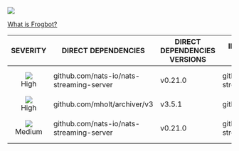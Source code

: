 [![](https://raw.githubusercontent.com/jfrog/frogbot/master/resources/vulnerabilitiesBanner.png)](https://github.com/jfrog/frogbot#readme)

[What is Frogbot?](https://github.com/jfrog/frogbot#readme)

| SEVERITY | DIRECT DEPENDENCIES | DIRECT DEPENDENCIES VERSIONS | IMPACTED DEPENDENCY NAME | IMPACTED DEPENDENCY VERSION | FIXED VERSIONS | CVE
:--: | -- | -- | -- | -- | :--: | --
| ![](https://raw.githubusercontent.com/jfrog/frogbot/master/resources/highSeverity.png)<br>    High | github.com/nats-io/nats-streaming-server | v0.21.0 | github.com/nats-io/nats-streaming-server | v0.21.0 | [0.24.1] | CVE-2022-24450 
| ![](https://raw.githubusercontent.com/jfrog/frogbot/master/resources/highSeverity.png)<br>    High | github.com/mholt/archiver/v3 | v3.5.1 | github.com/mholt/archiver/v3 | v3.5.1 |   | 
| ![](https://raw.githubusercontent.com/jfrog/frogbot/master/resources/mediumSeverity.png)<br>  Medium | github.com/nats-io/nats-streaming-server | v0.21.0 | github.com/nats-io/nats-streaming-server | v0.21.0 | [0.24.3] | CVE-2022-26652 